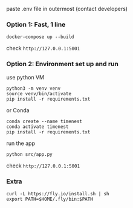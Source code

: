 
paste .env file in outermost (contact developers)

### Option 1: Fast, 1 line
```
docker-compose up --build
```
check `http://127.0.0.1:5001`
### Option 2: Environment set up and run 

use python VM 
```
python3 -m venv venv
source venv/bin/activate
pip install -r requirements.txt
```

or Conda
```
conda create --name timenest
conda activate timenest
pip install -r requirements.txt
```

run the app 
```
python src/app.py
```
check `http://127.0.0.1:5001`


### Extra 
```
curl -L https://fly.io/install.sh | sh
export PATH=$HOME/.fly/bin:$PATH
```